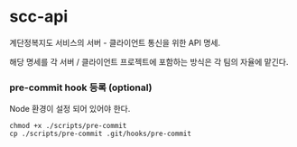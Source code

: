 # scc-api

계단정복지도 서비스의 서버 - 클라이언트 통신을 위한 API 명세.

해당 명세를 각 서버 / 클라이언트 프로젝트에 포함하는 방식은 각 팀의 자율에
맡긴다.

### pre-commit hook 등록 (optional)

Node 환경이 설정 되어 있어야 한다.

```
chmod +x ./scripts/pre-commit
cp ./scripts/pre-commit .git/hooks/pre-commit
```
